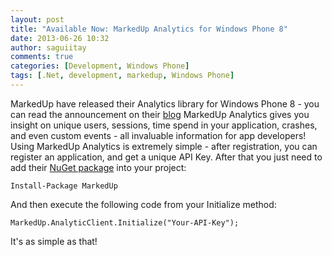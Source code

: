 ```yaml
---
layout: post
title: "Available Now: MarkedUp Analytics for Windows Phone 8"
date: 2013-06-26 10:32
author: saguiitay
comments: true
categories: [Development, Windows Phone]
tags: [.Net, development, markedup, Windows Phone]
---
```

MarkedUp have released their Analytics library for Windows Phone 8 - you can read the announcement on their [blog](http://blog.markedup.com/2013/06/available-now-markedup-analytics-for-windows-phone-8/) MarkedUp Analytics gives you insight on unique users, sessions, time spend in your application, crashes, and even custom events - all invaluable information for app developers! Using MarkedUp Analytics is extremely simple - after registration, you can register an application, and get a unique API Key. After that you just need to add their [NuGet package](https://nuget.org/packages/MarkedUp/) into your project:

    Install-Package MarkedUp

And then execute the following code from your Initialize method:

    MarkedUp.AnalyticClient.Initialize("Your-API-Key");

It's as simple as that!



